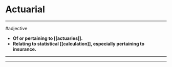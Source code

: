 # Actuarial
---
#adjective
- **Of or pertaining to [[actuaries]].**
- **Relating to statistical [[calculation]], especially pertaining to insurance.**
---
---
